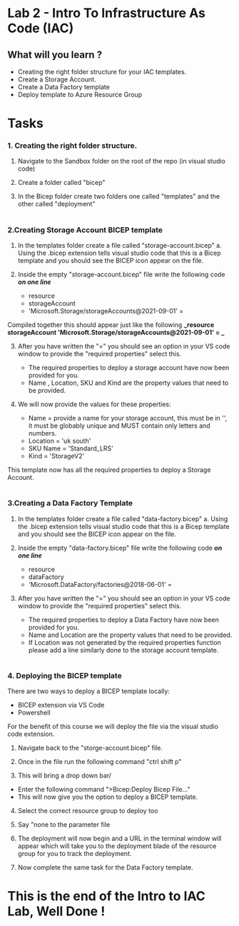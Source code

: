 # Lab 2 - Intro To Infrastructure As Code (IAC)

## What will you learn ?

- Creating the right folder structure for your IAC templates.
- Create a Storage Account. 
- Create a Data Factory template
- Deploy template to Azure Resource Group


# Tasks

### 1. Creating the right folder structure. 

1. Navigate to the Sandbox folder on the root of the repo (in visual studio code)

2. Create a folder called "bicep"

3. In the Bicep folder create two folders one called "templates" and the other called "deployment"


#

### 2.Creating Storage Account BICEP template

1. In the templates folder create a file called "storage-account.bicep"
    a. Using the .bicep extension tells visual studio code that this is a Bicep template and you should see the BICEP icon appear on the file.


2. Inside the empty "storage-account.bicep" file write the following code **_on one line_**
    - resource 
    - storageAccount
    - 'Microsoft.Storage/storageAccounts@2021-09-01' =

Compiled together this should appear just like the following **_resource storageAccount 'Microsoft.Storage/storageAccounts@2021-09-01' = _**

3. After you have written the "=" you should see an option in your VS code window to provide the "required properties" select this.
   - The required properties to deploy a storage account have now been provided for you.
   - Name , Location, SKU and Kind are the property values that need to be provided.

4. We will now provide the values for these properties:
    - Name = provide a name for your storage account, this must be in '', it must be globably unique and MUST contain only letters and numbers.
    - Location = 'uk south'
    - SKU Name = 'Standard_LRS'
    - Kind = 'StorageV2'

This template  now has all the required properties to deploy a Storage Account.


# 

### 3.Creating a Data Factory Template
 
1. In the templates folder create a file called "data-factory.bicep"
    a. Using the .bicep extension tells visual studio code that this is a Bicep template and you should see the BICEP icon appear on the file.


2. Inside the empty "data-factory.bicep" file write the following code **_on one line_**
    - resource 
    - dataFactory
    - 'Microsoft.DataFactory/factories@2018-06-01' =

3. After you have written the "=" you should see an option in your VS code window to provide the "required properties" select this.
   - The required properties to deploy a Data Factory have now been provided for you.
   - Name and Location  are the property values that need to be provided. 
   - If Location was not generated by the required properties function please add a line similarly done to the storage account template.

#

### 4. Deploying the BICEP template

There are two ways to deploy a BICEP template locally:
- BICEP extension via VS Code
- Powershell

For the benefit of this course we will deploy the file via the visual studio code extension.

1. Navigate back to the "storge-account.bicep" file.

2. Once in the file run the following command "ctrl shift p"

3. This will bring a drop down bar/ 
- Enter the following command ">Bicep:Deploy Bicep File..."
- This will now give you the option to deploy a BICEP template.

4. Select the correct resource group to deploy too

5. Say "none to the parameter file

6. The deployment will now begin and a URL in the terminal window will appear which will take you to the deployment blade of the resource group for you to track the deployment.

7. Now complete the same task for the Data Factory template.




#
#

# This is the end of the Intro to IAC Lab, Well Done !